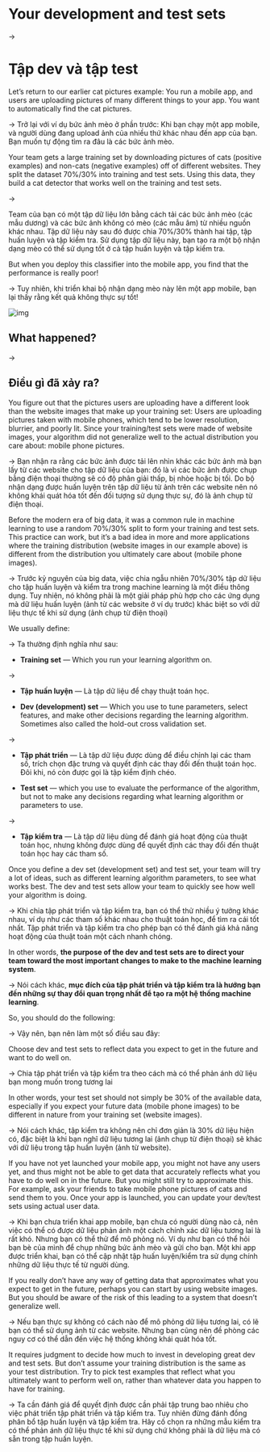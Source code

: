 # Your development and test sets

->
# Tập dev và tập test

Let’s return to our earlier cat pictures example: You run a mobile app, and users are uploading pictures of many different things to your app. You want to automatically find the cat pictures.

->
Trở lại với ví dụ bức ảnh mèo ở phần trước: Khi bạn chạy một app mobile, và người dùng đang upload ảnh của nhiều thứ khác nhau đến app của bạn. Bạn muốn tự động tìm ra đâu là các bức ảnh mèo.


Your team gets a large training set by downloading pictures of cats (positive examples) and non-cats (negative examples) off of different websites. They split the dataset 70%/30% into training and test sets. Using this data, they build a cat detector that works well on the training and test sets.

->

Team của bạn có một tập dữ liệu lớn bằng cách tải các bức ảnh mèo (các mẫu dương) và các bức ảnh không có mèo (các mẫu âm) từ nhiều nguồn khác nhau. Tập dữ liệu này sau đó được chia 70%/30% thành hai tập, tập huấn luyện và tập kiểm tra. Sử dụng tập dữ liệu này, bạn tạo ra một bộ nhận dạng mèo có thể sử dụng tốt ở cả tập huấn luyện và tập kiểm tra.

But when you deploy this classifier into the mobile app, you find that the performance is really poor!

->
Tuy nhiên, khi triển khai bộ nhận dạng mèo này lên một app mobile, bạn lại thấy rằng kết quả không thực sự tốt!

![img](../imgs/C05_01.png)

## What happened?

->
## Điều gì đã xảy ra?

You figure out that the pictures users are uploading have a different look than the website images that make up your training set: Users are uploading pictures taken with mobile phones, which tend to be lower resolution, blurrier, and poorly lit. Since your training/test sets were made of website images, your algorithm did not generalize well to the actual distribution you care about: mobile phone pictures.

->
Bạn nhận ra rằng các bức ảnh được tải lên nhìn khác các bức ảnh mà bạn lấy từ các website cho tập dữ liệu của bạn: đó là vì các bức ảnh được chụp bằng điện thoại thường sẽ có độ phân giải thấp, bị nhòe hoặc bị tối. Do bộ nhận dạng được huấn luyện trên tập dữ liệu từ ảnh trên các website nên nó không khái quát hóa tốt đến đối tượng sử dụng thực sự, đó là ảnh chụp từ điện thoại.


Before the modern era of big data, it was a common rule in machine learning to use a random 70%/30% split to form your training and test sets. This practice can work, but it’s a bad idea in more and more applications where the training distribution (website images in our example above) is different from the distribution you ultimately care about (mobile phone images).

->
Trước kỷ nguyên của big data, việc chia ngẫu nhiên 70%/30% tập dữ liệu cho tập huấn luyện và kiểm tra trong machine learning là một điều thông dụng. Tuy nhiên, nó không phải là một giải pháp phù hợp cho các ứng dụng mà dữ liệu huấn luyện (ảnh từ các website ở ví dụ trước) khác biệt so với dữ liệu thực tế khi sử dụng (ảnh chụp từ điện thoại)

We usually define:

->
Ta thường định nghĩa như sau:

* **Training set​** — Which you run your learning algorithm on.

->
* **Tập huấn luyện​** — Là tập dữ liệu để chạy thuật toán học.

* **Dev (development) set​** — Which you use to tune parameters, select features, and make other decisions regarding the learning algorithm. Sometimes also called the hold-out cross validation set​.

->
* **Tập phát triển​** — Là tập dữ liệu được dùng để điều chỉnh lại các tham số, trích chọn đặc trưng và quyết định các thay đổi đến thuật toán học. Đôi khi, nó còn được gọi là tập kiểm định chéo​.

* **Test set​** — which you use to evaluate the performance of the algorithm, but not to make any decisions regarding what learning algorithm or parameters to use.

->
* **Tập kiểm tra​** — Là tập dữ liệu dùng để đánh giá hoạt động của thuật toán học, nhưng không được dùng để quyết định các thay đổi đến thuật toán học hay các tham số.

Once you define a dev set (development set) and test set, your team will try a lot of ideas, such as different learning algorithm parameters, to see what works best. The dev and test sets allow your team to quickly see how well your algorithm is doing.

->
Khi chia tập phát triển và tập kiểm tra, bạn có thể thử nhiều ý tưởng khác nhau, ví dụ như các tham số khác nhau cho thuật toán học, để tìm ra cái tốt nhất. Tập phát triển và tập kiểm tra cho phép bạn có thể đánh giá khả năng hoạt động của thuật toán một cách nhanh chóng.

In other words, ​**the purpose of the dev and test sets are to direct your team toward the most important changes to make to the machine learning system​**.

->
Nói cách khác, ​**mục đích của tập phát triển và tập kiểm tra là hướng bạn đến những sự thay đổi quan trọng nhất để tạo ra một hệ thống machine learning​**.

So, you should do the following:

->
Vậy nên, bạn nên làm một số điều sau đây:

Choose dev and test sets to reflect data you expect to get in the future and want to do well on.

->
Chia tập phát triển và tập kiểm tra theo cách mà có thể phản ánh dữ liệu bạn mong muốn trong tương lai 

In other words, your test set should not simply be 30% of the available data, especially if you expect your future data (mobile phone images) to be different in nature from your training set (website images).

->
Nói cách khác, tập kiểm tra không nên chỉ đơn giản là 30% dữ liệu hiện có, đặc biệt là khi bạn nghĩ dữ liệu tương lai (ảnh chụp từ điện thoại) sẽ khác với dữ liệu trong tập huấn luyện (ảnh từ website).

If you have not yet launched your mobile app, you might not have any users yet, and thus might not be able to get data that accurately reflects what you have to do well on in the future. But you might still try to approximate this. For example, ask your friends to take mobile phone pictures of cats and send them to you. Once your app is launched, you can update your dev/test sets using actual user data.

->
Khi bạn chưa triển khai app mobile, bạn chưa có người dùng nào cả, nên việc có thể có được dữ liệu phản ánh một cách chính xác dữ liệu tương lai là rất khó. Nhưng bạn có thể thử để mô phỏng nó. Ví dụ như bạn có thể hỏi bạn bè của mình để chụp những bức ảnh mèo và gửi cho bạn. Một khi app được triển khai, bạn có thể cập nhật tập huấn luyện/kiểm tra sử dụng chính những dữ liệu thực tế từ người dùng.

If you really don’t have any way of getting data that approximates what you expect to get in the future, perhaps you can start by using website images. But you should be aware of the risk of this leading to a system that doesn’t generalize well.

->
Nếu bạn thực sự không có cách nào để mô phỏng dữ liệu tương lai, có lẽ bạn có thể sử dụng ảnh từ các website. Nhưng bạn cũng nên đề phòng các nguy cơ có thể dẫn đến việc hệ thống không khái quát hóa tốt.

It requires judgment to decide how much to invest in developing great dev and test sets. But don’t assume your training distribution is the same as your test distribution. Try to pick test examples that reflect what you ultimately want to perform well on, rather than whatever data you happen to have for training.

->
Ta cần đánh giá để quyết định được cần phải tập trung bao nhiêu cho việc phát triển tập phát triển và tập kiểm tra. Tuy nhiên đừng đánh đồng phân bổ tập huấn luyện và tập kiểm tra. Hãy cố chọn ra những mẫu kiểm tra có thể phản ánh dữ liệu thực tế khi sử dụng chứ không phải là dữ liệu mà có sẵn trong tập huấn luyện.
